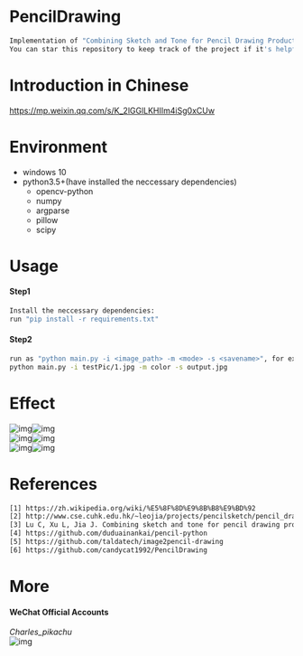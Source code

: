 # PencilDrawing
```sh
Implementation of "Combining Sketch and Tone for Pencil Drawing Production-Cewu Lu, Li Xu, Jiaya Jia".
You can star this repository to keep track of the project if it's helpful for you, thank you for your support.
```

# Introduction in Chinese
https://mp.weixin.qq.com/s/K_2lGGlLKHIIm4iSg0xCUw

# Environment
- windows 10
- python3.5+(have installed the neccessary dependencies)
	- opencv-python
	- numpy
	- argparse
	- pillow
	- scipy

# Usage
#### Step1
```sh
Install the neccessary dependencies:
run "pip install -r requirements.txt"
```
#### Step2
```sh
run as "python main.py -i <image_path> -m <mode> -s <savename>", for example:
python main.py -i testPic/1.jpg -m color -s output.jpg
```

# Effect
![img](./results/2_color.jpg)![img](./results/2_gray.jpg)  
![img](./results/3_color.jpg)![img](./results/3_gray.jpg)  
![img](./results/4_color.jpg)![img](./results/4_gray.jpg)  

# References
```sh
[1] https://zh.wikipedia.org/wiki/%E5%8F%8D%E9%8B%B8%E9%BD%92
[2] http://www.cse.cuhk.edu.hk/~leojia/projects/pencilsketch/pencil_drawing.htm
[3] Lu C, Xu L, Jia J. Combining sketch and tone for pencil drawing production[C]//Proceedings of the Symposium on Non-Photorealistic Animation and Rendering. Eurographics Association, 2012: 65-73.
[4] https://github.com/duduainankai/pencil-python
[5] https://github.com/taldatech/image2pencil-drawing
[6] https://github.com/candycat1992/PencilDrawing
```

# More
#### WeChat Official Accounts
*Charles_pikachu*  
![img](./material/pikachu.jpg)
